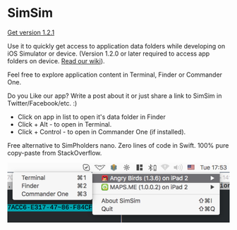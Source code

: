 # SimSim

[Get version 1.2.1](https://github.com/dsmelov/simsim/blob/master/Release/SimSim_1.2.1.zip?raw=true)

Use it to quickly get access to application data folders while developing on iOS Simulator or device. 
(Version 1.2.0 or later required to access app folders on device. [Read our wiki](https://github.com/dsmelov/simsim/wiki/Accessing-app-folders-on-device-using-SimSim)).

Feel free to explore application content in Terminal, Finder or Commander One.

Do you Like our app? Write a post about it or just share a link to SimSim in Twitter/Facebook/etc. :)

- Click on app in list to open it's data folder in Finder
- Click + Alt - to open in Terminal.
- Click + Control - to open in Commander One (if installed).


Free alternative to SimPholders nano.
Zero lines of code in Swift. 100% pure copy-paste from StackOverflow.

![Alt text](/simsim.png?raw=true "screenshot")

